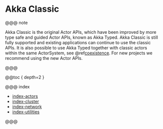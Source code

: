 # Akka Classic

@@@ note

Akka Classic is the original Actor APIs, which have been improved by more type safe and guided Actor APIs, 
known as Akka Typed. Akka Classic is still fully supported and existing applications can continue to use 
the classic APIs. It is also possible to use Akka Typed together with classic actors within the same 
ActorSystem, see @ref[coexistence](typed/coexisting.md). For new projects we recommend using the new Actor APIs.

@@@

@@toc { depth=2 }

@@@ index

* [index-actors](index-actors.md)
* [index-cluster](index-cluster.md)
* [index-network](index-network.md)
* [index-utilities](classic/index-utilities.md)

@@@
